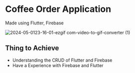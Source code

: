 # Coffee Order Application

Made using Flutter, Firebase

![2024-05-0123-16-01-ezgif com-video-to-gif-converter (1)](https://github.com/ming-0602/Flutter_Firebase_Coffee_App/assets/83706955/b88b4daf-5065-4b2c-903a-bbc69ab1ff90)

## Thing to Achieve 

- Understanding the CRUD of Flutter and Firebase
- Have a Experience with Firebase and Flutter


